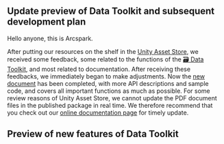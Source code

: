 ## Update preview of Data Toolkit and subsequent development plan

Hello anyone, this is Arcspark.

After putting our resources on the shelf in the [Unity Asset Store](https://assetstore.unity.com/publishers/69610), we received some feedback,
some related to the functions of the [🗃️ Data Toolkit](https://assetstore.unity.com/packages/slug/224909), and most related to documentation.
After receiving these feedbacks, we immediately began to make adjustments. 
Now the [new document](https://github.com/Arcspak/Tutorials/blob/main/Data_Toolkit/Data_Toolkit_Quick_Tutorial.pdf) has been completed,
with more API descriptions and sample code, and covers all important functions as much as possible.
For some review reasons of Unity Asset Store, we cannot update the PDF document files in the published package in real time.
We therefore recommend that you check out our [online documentation page](https://github.com/Arcspak/Tutorials) for timely update.
 

## Preview of new features of Data Toolkit
